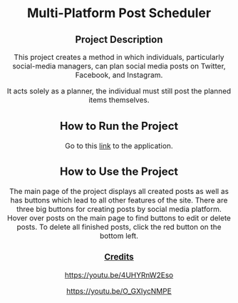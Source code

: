 <div align="center">

# Multi-Platform Post Scheduler

## Project Description

<span style="font-size: 16px">

This project creates a method in which individuals, particularly social-media managers, can plan social media posts on Twitter, Facebook, and Instagram. 


It acts solely as a planner, the individual must still post the planned items themselves. 
</span>

## How to Run the Project

Go to this [link](https://cse110-fa22-group10.github.io/Multi-Platform-Post-Scheduler/scheduler/index.html) to the application.


## How to Use the Project

The main page of the project displays all created posts as well as has buttons which lead to all other features of the site. There are three big buttons for creating posts by social media platform. Hover over posts on the main page to find buttons to edit or delete posts. To delete all finished posts, click the red button on the bottom left. 

### [Credits](https://github.com/cse110-fa22-group10/cse110-fa22-group10/blob/main/admin/team.md)

https://youtu.be/4UHYRnW2Eso

https://youtu.be/O_GXIycNMPE
